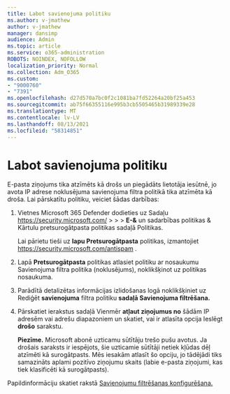 ```yaml
---
title: Labot savienojuma politiku
ms.author: v-jmathew
author: v-jmathew
manager: dansimp
audience: Admin
ms.topic: article
ms.service: o365-administration
ROBOTS: NOINDEX, NOFOLLOW
localization_priority: Normal
ms.collection: Adm_O365
ms.custom:
- "9000760"
- "7391"
ms.openlocfilehash: d27d570a7bc0f2c1081ba7fd52264a20bf25a453
ms.sourcegitcommit: ab75f66355116e995b3cb5505465b31989339e28
ms.translationtype: MT
ms.contentlocale: lv-LV
ms.lasthandoff: 08/13/2021
ms.locfileid: "58314851"
---
```

# <a name="fix-connection-policy"></a>Labot savienojuma politiku

E-pasta ziņojums tika atzīmēts kā drošs un piegādāts lietotāja iesūtnē, jo avota IP adrese noklusējuma savienojuma filtra politikā tika atzīmēta kā droša. Lai pārskatītu politiku, veiciet šādas darbības:

1. Vietnes Microsoft 365 Defender dodieties uz Sadaļu <https://security.microsoft.com/>  \>  \>  \> **E-&**  un sadarbības politikas & Kārtulu pretsurogātpasta politikas sadaļā Politikas.

   Lai pārietu tieši uz **lapu Pretsurogātpasta** politikas, izmantojiet <https://security.microsoft.com/antispam> .

2. Lapā **Pretsurogātpasta** politikas atlasiet politiku ar nosaukumu Savienojuma filtra politika (noklusējums), noklikšķinot uz politikas nosaukuma. 

3. Parādītā detalizētas informācijas izlidošanas logā noklikšķiniet uz Rediģēt **savienojuma** filtra politiku **sadaļā Savienojuma filtrēšana.**

4. Pārskatiet ierakstus sadaļā Vienmēr **atļaut ziņojumus no** šādām IP adresēm vai adrešu diapazoniem un skatiet, vai ir atlasīta opcija Ieslēgt **drošo** sarakstu.

   **Piezīme.** Microsoft abonē uzticamu sūtītāju trešo pušu avotus. Ja drošais saraksts ir iespējots, šie uzticamie sūtītāji netiek kļūdas dēļ atzīmēti kā surogātpasts. Mēs iesakām atlasīt šo opciju, jo tādējādi tiks samazināts aplami pozitīvo ziņojumu skaits (labie e-pasta ziņojumi, kas tiek klasificēti kā surogātpasts).

Papildinformāciju skatiet rakstā [Savienojumu filtrēšanas konfigurēšana.](https://docs.microsoft.com/microsoft-365/security/office-365-security/configure-the-connection-filter-policy)
